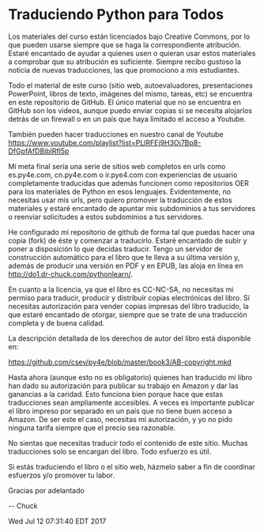 Traduciendo Python para Todos
=============================

Los materiales del curso están licenciados bajo Creative Commons, por lo que pueden usarse
siempre que se haga la correspondiente atribución. Estaré encantado de ayudar a
quienes usen o quieran usar estos materiales a comprobar que su atribución
es suficiente. Siempre recibo gustoso la noticia de nuevas traducciones, las que
promociono a mis estudiantes.

Todo el material de este curso (sitio web, autoevaluadores, presentaciones PowerPoint,
libros de texto, imágenes del mismo, tareas, etc) se encuentra en este repositorio de GitHub. El
único material que no se encuentra en GitHub son los videos, aunque puedo enviar
copias si se necesita alojarlos detrás de un firewall o en un país que haya
limitado el acceso a Youtube.

También pueden hacer traducciones en nuestro canal de Youtube
https://www.youtube.com/playlist?list=PLlRFEj9H3Oj7Bp8-DfGpfAfDBiblRfl5p

Mi meta final sería una serie de sitios web completos en urls como es.py4e.com, 
cn.py4e.com o ir.pye4.com con experiencias de usuario completamente traducidas que
además funcionen como repositorios OER para los materiales de Python en esos lenguajes.
Evidentemente, no necesitas usar mis urls, pero quiero promover la traducción de estos 
materiales y estaré encantado de apuntar mis subdominios a tus servidores o reenviar
solicitudes a estos subdominios a tus servidores.

He configurado mi repositorio de github de forma tal que puedas hacer una 
copia (fork) de éste y comenzar a traducirlo. Estaré encantado de subir y poner
a disposición lo que decidas traducir. Tengo un servidor de construcción automático
para el libro que te lleva a su última versión y, además de producir una versión
en PDF y en EPUB, las aloja en línea en
http://do1.dr-chuck.com/pythonlearn/.

En cuanto a la licencia, ya que el libro es CC-NC-SA, no necesitas
mi permiso para traducir, producir y distribuir copias electrónicas del libro.
Sí necesitas autorización para vender copias impresas del libro traducido,
la que estaré encantado de otorgar, siempre que se trate de una traducción
completa y de buena calidad.

La descripción detallada de los derechos de autor del libro
está disponible en:

https://github.com/csev/py4e/blob/master/book3/AB-copyright.mkd

Hasta ahora (aunque esto no es obligatorio) quienes han traducido mi libro han
dado su autorización para publicar su trabajo en Amazon y dar las ganancias a la 
caridad. Esto funciona bien porque hace que estas traducciones sean ampliamente
accesibles. A veces es importante publicar el libro impreso por separado en un
país que no tiene buen acceso a Amazon. De ser este el caso, necesitas mi autorización,
y yo no pido ninguna tarifa siempre que el precio sea razonable.

No sientas que necesitas traducir todo el contenido de este sitio. Muchas
traducciones solo se encargan del libro. Todo esfuerzo es útil.

Si estás traduciendo el libro o el sitio web, házmelo saber a fin
de coordinar esfuerzos y/o promover tu labor.


Gracias por adelantado

-- Chuck

Wed Jul 12 07:31:40 EDT 2017
